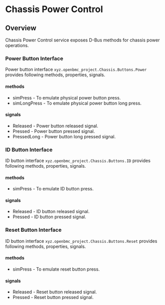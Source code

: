 # Chassis Power Control

## Overview
Chassis Power Control service exposes D-Bus methods for chassis power operations.

### Power Button Interface
Power button interface `xyz.openbmc_project.Chassis.Buttons.Power` provides following
methods, properties, signals.

#### methods
* simPress - To emulate physical power button press.
* simLongPress - To emulate physical power button long press.

#### signals
* Released - Power button released signal.
* Pressed - Power button pressed signal.
* PressedLong - Power button long pressed signal.

### ID Button Interface
ID button interface `xyz.openbmc_project.Chassis.Buttons.ID` provides following
methods, properties, signals.

#### methods
* simPress - To emulate ID button press.

#### signals
* Released - ID button released signal.
* Pressed - ID button pressed signal.

### Reset Button Interface
ID button interface `xyz.openbmc_project.Chassis.Buttons.Reset` provides following
methods, properties, signals.

#### methods
* simPress - To emulate reset button press.

#### signals
* Released - Reset button released signal.
* Pressed - Reset button pressed signal.

